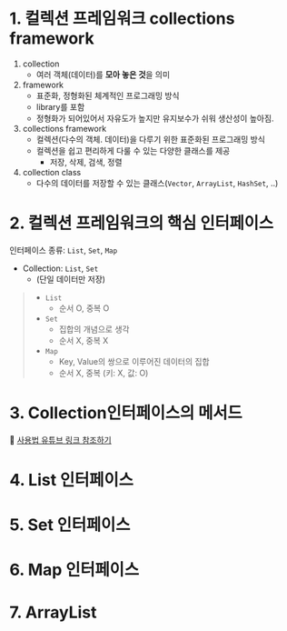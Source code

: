 # 1. 컬렉션 프레임워크 collections framework

1. collection
   - 여러 객체(데이터)를 **모아 놓은 것**을 의미
2. framework
   - 표준화, 정형화된 체계적인 프로그래밍 방식
   - library를 포함
   - 정형화가 되어있어서 자유도가 높지만 유지보수가 쉬워 생산성이 높아짐.
3. collections framework
   - 컬렉션(다수의 객체. 데이터)을 다루기 위한 표준화된 프로그래밍 방식
   - 컬렉션을 쉽고 편리하게 다룰 수 있는 다양한 클래스를 제공
     - 저장, 삭제, 검색, 정렬
4. collection class
   - 다수의 데이터를 저장할 수 있는 클래스(`Vector`, `ArrayList`, `HashSet`, ..)

# 2. 컬렉션 프레임워크의 핵심 인터페이스
인터페이스 종류: `List`, `Set`, `Map`
- Collection: `List`, `Set`
  - (단일 데이터만 저장)

> - `List`
>   - 순서 O, 중복 O
> - `Set`
>   - 집합의 개념으로 생각
>   - 순서 X, 중복 X
> - `Map`
>   - Key, Value의 쌍으로 이루어진 데이터의 집합
>   - 순서 X, 중복 (키: X, 값: O)


# 3. Collection인터페이스의 메서드
🔗 [사용법 유튜브 링크 참조하기](https://youtu.be/RscGmop2Bzo?si=VDB6gw-kIuuVlwKS)

# 4. List 인터페이스

# 5. Set 인터페이스

# 6. Map 인터페이스

# 7. ArrayList 

# 